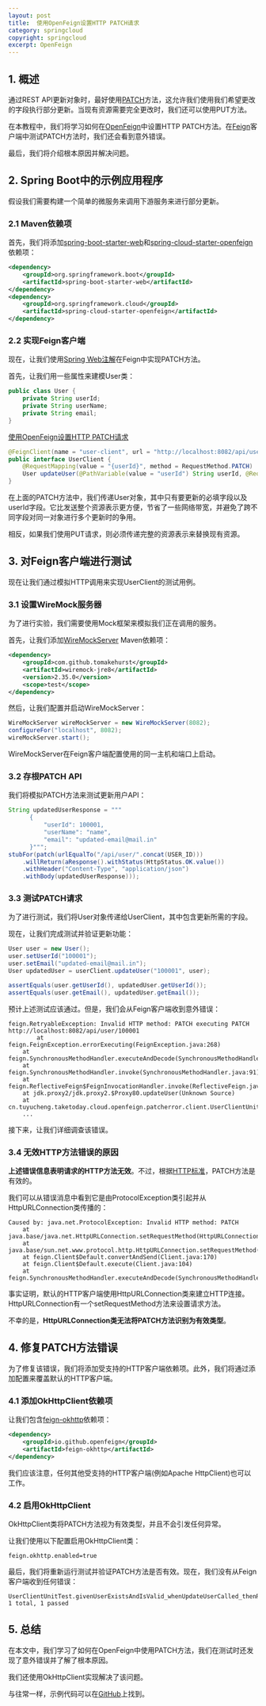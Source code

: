 ```yaml
---
layout: post
title:  使用OpenFeign设置HTTP PATCH请求
category: springcloud
copyright: springcloud
excerpt: OpenFeign
---
```


## 1. 概述

通过REST API更新对象时，最好使用[PATCH](https://www.baeldung.com/http-put-patch-difference-spring)方法，这允许我们使用我们希望更改的字段执行部分更新。当现有资源需要完全更改时，我们还可以使用PUT方法。

在本教程中，我们将学习如何在[OpenFeign](https://www.baeldung.com/spring-cloud-openfeign)中设置HTTP PATCH方法。在[Feign](https://www.baeldung.com/intro-to-feign)客户端中测试PATCH方法时，我们还会看到意外错误。

最后，我们将介绍根本原因并解决问题。

## 2. Spring Boot中的示例应用程序

假设我们需要构建一个简单的微服务来调用下游服务来进行部分更新。

### 2.1 Maven依赖项

首先，我们将添加[spring-boot-starter-web](https://central.sonatype.com/search?q=spring-boot-starter-web)和[spring-cloud-starter-openfeign](https://central.sonatype.com/search?q=spring-boot-starter-openfeign)依赖项：

```xml
<dependency>
    <groupId>org.springframework.boot</groupId>
    <artifactId>spring-boot-starter-web</artifactId>
</dependency>
<dependency>
    <groupId>org.springframework.cloud</groupId>
    <artifactId>spring-cloud-starter-openfeign</artifactId>
</dependency>
```

### 2.2 实现Feign客户端

现在，让我们使用[Spring Web注解](https://www.baeldung.com/spring-mvc-annotations)在Feign中实现PATCH方法。

首先，让我们用一些属性来建模User类：

```java
public class User {
    private String userId;
    private String userName;
    private String email;
}
```

[使用OpenFeign设置HTTP PATCH请求](https://tuyucheng7.github.io/springcloud/2023/07/16/.html)

```java
@FeignClient(name = "user-client", url = "http://localhost:8082/api/user")
public interface UserClient {
    @RequestMapping(value = "{userId}", method = RequestMethod.PATCH)
    User updateUser(@PathVariable(value = "userId") String userId, @RequestBody User user);
}
```

在上面的PATCH方法中，我们传递User对象，其中只有要更新的必填字段以及userId字段。它比发送整个资源表示更方便，节省了一些网络带宽，并避免了跨不同字段对同一对象进行多个更新时的争用。

相反，如果我们使用PUT请求，则必须传递完整的资源表示来替换现有资源。

## 3. 对Feign客户端进行测试

现在让我们通过模拟HTTP调用来实现UserClient的测试用例。

### 3.1 设置WireMock服务器

为了进行实验，我们需要使用Mock框架来模拟我们正在调用的服务。

首先，让我们添加[WireMockServer](https://central.sonatype.com/search?q=wiremock-jre8) Maven依赖项：

```xml
<dependency>
    <groupId>com.github.tomakehurst</groupId>
    <artifactId>wiremock-jre8</artifactId>
    <version>2.35.0</version>
    <scope>test</scope>
</dependency>
```

然后，让我们配置并启动WireMockServer：

```java
WireMockServer wireMockServer = new WireMockServer(8082);
configureFor("localhost", 8082);
wireMockServer.start();
```

WireMockServer在Feign客户端配置使用的同一主机和端口上启动。

### 3.2 存根PATCH API

我们将模拟PATCH方法来测试更新用户API：

```java
String updatedUserResponse = """
      {
          "userId": 100001,
          "userName": "name",
          "email": "updated-email@mail.in"
      }""";
stubFor(patch(urlEqualTo("/api/user/".concat(USER_ID)))
    .willReturn(aResponse().withStatus(HttpStatus.OK.value())
    .withHeader("Content-Type", "application/json")
    .withBody(updatedUserResponse)));
```

### 3.3 测试PATCH请求

为了进行测试，我们将User对象传递给UserClient，其中包含更新所需的字段。

现在，让我们完成测试并验证更新功能：

```java
User user = new User();
user.setUserId("100001");
user.setEmail("updated-email@mail.in");
User updatedUser = userClient.updateUser("100001", user);

assertEquals(user.getUserId(), updatedUser.getUserId());
assertEquals(user.getEmail(), updatedUser.getEmail());
```

预计上述测试应该通过。但是，我们会从Feign客户端收到意外错误：

```text
feign.RetryableException: Invalid HTTP method: PATCH executing PATCH http://localhost:8082/api/user/100001
        at feign.FeignException.errorExecuting(FeignException.java:268)
	at feign.SynchronousMethodHandler.executeAndDecode(SynchronousMethodHandler.java:131)
	at feign.SynchronousMethodHandler.invoke(SynchronousMethodHandler.java:91)
	at feign.ReflectiveFeign$FeignInvocationHandler.invoke(ReflectiveFeign.java:100)
	at jdk.proxy2/jdk.proxy2.$Proxy80.updateUser(Unknown Source)
	at cn.tuyucheng.taketoday.cloud.openfeign.patcherror.client.UserClientUnitTest.givenUserExistsAndIsValid_whenUpdateUserCalled_thenReturnSuccess(UserClientUnitTest.java:64)
	...
```

接下来，让我们详细调查该错误。

### 3.4 无效HTTP方法错误的原因

**上述错误信息表明请求的HTTP方法无效**。不过，根据[HTTP标准](https://datatracker.ietf.org/doc/html/rfc5789)，PATCH方法是有效的。

我们可以从错误消息中看到它是由ProtocolException类引起并从HttpURLConnection类传播的：

```text
Caused by: java.net.ProtocolException: Invalid HTTP method: PATCH
	at java.base/java.net.HttpURLConnection.setRequestMethod(HttpURLConnection.java:489)
	at java.base/sun.net.www.protocol.http.HttpURLConnection.setRequestMethod(HttpURLConnection.java:598)
	at feign.Client$Default.convertAndSend(Client.java:170)
	at feign.Client$Default.execute(Client.java:104)
	at feign.SynchronousMethodHandler.executeAndDecode(SynchronousMethodHandler.java:119)
```

事实证明，默认的HTTP客户端使用HttpURLConnection类来建立HTTP连接。HttpURLConnection有一个setRequestMethod方法来设置请求方法。

不幸的是，**HttpURLConnection类无法将PATCH方法识别为有效类型**。

## 4. 修复PATCH方法错误

为了修复该错误，我们将添加受支持的HTTP客户端依赖项。此外，我们将通过添加配置来覆盖默认的HTTP客户端。

### 4.1 添加OkHttpClient依赖项

让我们包含[feign-okhttp](https://central.sonatype.com/search?q=feign-okhttp)依赖项：

```xml
<dependency>
    <groupId>io.github.openfeign</groupId>
    <artifactId>feign-okhttp</artifactId>
</dependency>
```

我们应该注意，任何其他受支持的HTTP客户端(例如Apache HttpClient)也可以工作。

### 4.2 启用OkHttpClient

OkHttpClient类将PATCH方法视为有效类型，并且不会引发任何异常。

让我们使用以下配置启用OkHttpClient类：

```properties
feign.okhttp.enabled=true
```

最后，我们将重新运行测试并验证PATCH方法是否有效。现在，我们没有从Feign客户端收到任何错误：

```text
UserClientUnitTest.givenUserExistsAndIsValid_whenUpdateUserCalled_thenReturnSuccess: 1 total, 1 passed
```

## 5. 总结

在本文中，我们学习了如何在OpenFeign中使用PATCH方法，我们在测试时还发现了意外错误并了解了根本原因。

我们还使用OkHttpClient实现解决了该问题。

与往常一样，示例代码可以在[GitHub](https://github.com/tuyucheng7/taketoday-tutorial4j/tree/master/spring-cloud-modules/spring-cloud-openfeign-2)上找到。